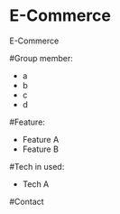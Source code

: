 # E-Commerce
E-Commerce

#Group member:
- a
- b
- c
- d

#Feature:
- Feature A
- Feature B

#Tech in used:
- Tech A

#Contact
